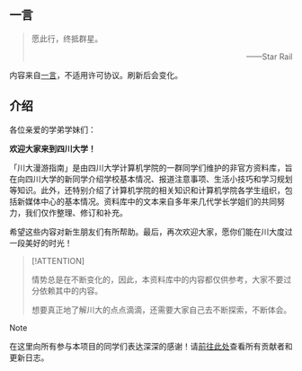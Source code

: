 <script>
    right=1;
</script>
## 一言

> <span id="hitokoto">愿此行，终抵群星。</span>
>
> <p align="right">——<span id="creator">Star Rail</span></p>

内容来自<a href="https://hitokoto.cn/" target="_blank">一言</a>，不适用许可协议。刷新后会变化。

## 介绍

各位亲爱的学弟学妹们：

**欢迎大家来到四川大学！**

「川大漫游指南」是由四川大学计算机学院的一群同学们维护的非官方资料库，旨在向四川大学的新同学介绍学校基本情况、报道注意事项、生活小技巧和学习规划等知识。此外，还特别介绍了计算机学院的相关知识和计算机学院各学生组织，包括新媒体中心的基本情况。资料库中的文本来自多年来几代学长学姐们的共同努力，我们仅作整理、修订和补充。

希望这些内容对新生朋友们有所帮助。最后，再次欢迎大家，愿你们能在川大度过一段美好的时光！

> [!ATTENTION]
>
> 情势总是在不断变化的，因此，本资料库中的内容都仅供参考，大家不要过分依赖其中的内容。
>
> 想要真正地了解川大的点点滴滴，还需要大家自己去不断探索，不断体会。

> [!NOTE]
>
> 在这里向所有参与本项目的同学们表达深深的感谢！请[前往此处](depart/releases)查看所有贡献者和更新日志。
